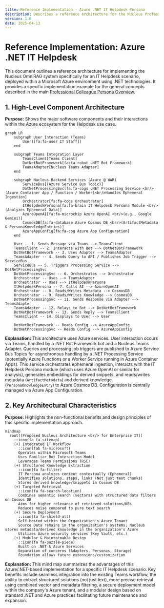 ```yaml
---
title: Reference Implementation - Azure .NET IT Helpdesk Persona
description: Describes a reference architecture for the Nucleus Professional Persona in an IT Helpdesk scenario, deployed on Azure using .NET.
version: 1.0
date: 2025-04-13
---
```


# Reference Implementation: Azure .NET IT Helpdesk

This document outlines a reference architecture for implementing the Nucleus OmniRAG system specifically for an IT Helpdesk scenario, deployed within a Microsoft Azure environment using .NET technologies. It provides a specific implementation example for the general concepts described in the main [Professional Colleague Persona Overview](../ARCHITECTURE_PERSONAS_PROFESSIONAL.md).

## 1. High-Level Component Architecture

**Purpose:** Shows the major software components and their interactions within the Azure ecosystem for the Helpdesk use case.

```mermaid
graph LR
    subgraph User Interaction (Teams)
        User([fa:fa-user IT Staff])
    end

    subgraph Teams Integration Layer
        TeamsClient[Teams Client]
        DotNetBotFramework[fa:fa-robot .NET Bot Framework]
        TeamsAdapter[Nucleus Teams Adapter]
    end

    subgraph Nucleus Backend Services (Azure @ WWR)
        ServiceBus[(Azure Service Bus Topic)]
        DotNetProcessingSvc[fa:fa-cogs .NET Processing Service <br/>(Azure Container App / Function / Worker)<br/>Handles Ephemeral Ingestion]
        Orchestrator[fa:fa-cogs Orchestrator]
        ItHelpdeskPersona[fa:fa-brain IT Helpdesk Persona Module <br/>(Analyzes Ephemeral Data)]
        AzureOpenAI[fa:fa-microchip Azure OpenAI <br/>(e.g., Google Gemini)]
        CosmosDB[fa:fa-database Azure Cosmos DB <br/>(ArtifactMetadata & PersonaKnowledgeEntries)]
        AzureAppConfig[fa:fa-cog Azure App Configuration]
    end

    User -- 1. Sends Message via Teams --> TeamsClient
    TeamsClient -- 2. Interacts with Bot --> DotNetBotFramework
    DotNetBotFramework -- 3. Uses Adapter --> TeamsAdapter
    TeamsAdapter -- 4. Sends Query to API / Publishes Job Trigger --> ServiceBus
    ServiceBus -- 5. Triggers Processing Service --> DotNetProcessingSvc
    DotNetProcessingSvc -- 6. Orchestrates --> Orchestrator
    Orchestrator -- Uses --> TeamsAdapter
    Orchestrator -- Uses --> ItHelpdeskPersona
    ItHelpdeskPersona -- 7. Calls AI --> AzureOpenAI
    Orchestrator -- 8. Reads/Writes Metadata --> CosmosDB
    Orchestrator -- 9. Reads/Writes Knowledge --> CosmosDB
    DotNetProcessingSvc -- 11. Sends Response via Adapter --> TeamsAdapter
    TeamsAdapter -- 12. Relays to Bot --> DotNetBotFramework
    DotNetBotFramework -- 13. Sends Reply --> TeamsClient
    TeamsClient -- 14. Displays to User --> User

    DotNetBotFramework -- Reads Config --> AzureAppConfig
    DotNetProcessingSvc -- Reads Config --> AzureAppConfig
```

**Explanation:** This architecture uses Azure services. User interaction occurs via Teams, handled by a .NET Bot Framework bot and a Nucleus Teams Adapter. Queries and processing job triggers are published to Azure Service Bus Topics for asynchronous handling by a .NET Processing Service (potentially Azure Functions or a Worker Service running in Azure Container Apps). This service orchestrates ephemeral ingestion, interacts with the IT Helpdesk Persona module (which uses Azure OpenAI or similar for analysis), generates embeddings for derived snippets, and reads/writes metadata (`ArtifactMetadata`) and derived knowledge (`PersonaKnowledgeEntry`) to Azure Cosmos DB. Configuration is centrally managed via Azure App Configuration.

## 2. Key Architectural Characteristics

**Purpose:** Highlights the non-functional benefits and design principles of this specific implementation approach.

```mermaid
mindmap
  root((Proposed Nucleus Architecture <br/> for Enterprise IT))
    ::icon(fa fa-sitemap)
    (+) Integrated IT Workflow
      ::icon(fab fa-microsoft)
      Operates within Microsoft Teams
      Uses Familiar Bot Interaction Model
      Leverages Teams Permissions (RSC)
    (+) Structured Knowledge Extraction
      ::icon(fa fa-filter)
      IT Persona analyzes content contextually (Ephemeral)
      Identifies solutions, steps, links (Not just text chunks)
      Stores derived knowledge/snippets in Cosmos DB
    (+) Targeted Retrieval
      ::icon(fa fa-search-location)
      Combines semantic search (vectors) with structured data filters on Cosmos DB
      Aims for higher relevance of retrieved solutions/KBs
      Reduces noise compared to pure text search
    (+) Secure Deployment
      ::icon(fa fa-shield-alt)
      Self-Hosted within the Organization's Azure Tenant
      Source Data remains in the organization's systems; Nucleus stores metadata/derived knowledge in the organization's Azure
      Utilizes Azure security services (Key Vault, etc.)
    (+) Modular & Maintainable Design
      ::icon(fa fa-puzzle-piece)
      Built on .NET & Azure Services
      Separation of concerns (Adapters, Personas, Storage)
      Foundation allows future extensions/customization
```

**Explanation:** This mind map summarizes the advantages of this Azure/.NET-based implementation for a specific IT Helpdesk scenario. Key benefits include seamless integration into the existing Teams workflow, the ability to extract structured solutions (not just text), more precise retrieval using combined vector and metadata filtering, a secure deployment model within the company's Azure tenant, and a modular design based on standard .NET and Azure practices facilitating future maintenance and expansion.
